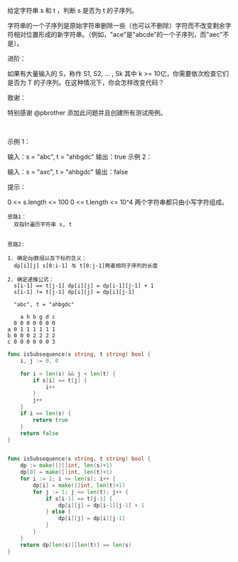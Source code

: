 给定字符串 s 和 t ，判断 s 是否为 t 的子序列。

字符串的一个子序列是原始字符串删除一些（也可以不删除）字符而不改变剩余字符相对位置形成的新字符串。（例如，"ace"是"abcde"的一个子序列，而"aec"不是）。

进阶：

如果有大量输入的 S，称作 S1, S2, ... , Sk 其中 k >= 10亿，你需要依次检查它们是否为 T 的子序列。在这种情况下，你会怎样改变代码？

致谢：

特别感谢 @pbrother 添加此问题并且创建所有测试用例。

 

示例 1：

输入：s = "abc", t = "ahbgdc"
输出：true
示例 2：

输入：s = "axc", t = "ahbgdc"
输出：false
 

提示：

0 <= s.length <= 100
0 <= t.length <= 10^4
两个字符串都只由小写字符组成。

```
思路1：
  双指针遍历字符串 s, t 


思路2:
  
1. 确定dp数组以及下标的含义：
  dp[i][j] s[0:i-1] 与 t[0:j-1]两者相同子序列的长度

2. 确定递推公式：
  s[i-1] == t[j-1] dp[i][j] = dp[i-1][j-1] + 1
  s[i-1] != t[j-1] dp[i][j] = dp[i][j-1]

  "abc", t = "ahbgdc"
 
    a h b g d c
  0 0 0 0 0 0 0
a 0 1 1 1 1 1 1
b 0 0 0 2 2 2 2
c 0 0 0 0 0 0 3

```


```go
func isSubsequence(s string, t string) bool {
    i, j := 0, 0

    for i < len(s) && j < len(t) {
        if s[i] == t[j] {
            i++
        }
        j++
    }
    if i == len(s) {
        return true
    }
    return false
}


func isSubsequence(s string, t string) bool {
    dp := make([][]int, len(s)+1)
    dp[0] = make([]int, len(t)+1)
    for i := 1; i <= len(s); i++ {
        dp[i] = make([]int, len(t)+1)
        for j := 1; j <= len(t); j++ {
            if s[i-1] == t[j-1] {
                dp[i][j] = dp[i-1][j-1] + 1
            } else {
                dp[i][j] = dp[i][j-1]
            }
        }
    }
    return dp[len(s)][len(t)] == len(s)
}
```